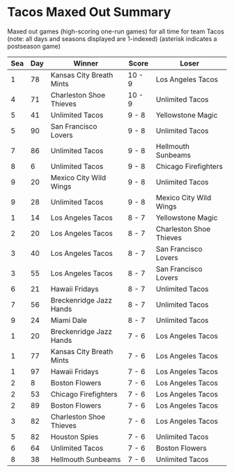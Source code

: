 # Tacos Maxed Out Summary



Maxed out games (high-scoring one-run games) for all time for team Tacos (note: all days and seasons displayed are 1-indexed) (asterisk indicates a postseason game)


| Sea | Day | Winner | Score | Loser | 
| ------ |------ |------ |------ |------ |
| 1 | 78 | Kansas City Breath Mints | 10 - 9 | Los Angeles Tacos | 
| 4 | 71 | Charleston Shoe Thieves | 10 - 9 | Unlimited Tacos | 
| 5 | 41 | Unlimited Tacos | 9 - 8 | Yellowstone Magic | 
| 5 | 90 | San Francisco Lovers | 9 - 8 | Unlimited Tacos | 
| 7 | 86 | Unlimited Tacos | 9 - 8 | Hellmouth Sunbeams | 
| 8 | 6 | Unlimited Tacos | 9 - 8 | Chicago Firefighters | 
| 9 | 20 | Mexico City Wild Wings | 9 - 8 | Unlimited Tacos | 
| 9 | 28 | Unlimited Tacos | 9 - 8 | Mexico City Wild Wings | 
| 1 | 14 | Los Angeles Tacos | 8 - 7 | Yellowstone Magic | 
| 2 | 20 | Los Angeles Tacos | 8 - 7 | Charleston Shoe Thieves | 
| 3 | 40 | Los Angeles Tacos | 8 - 7 | San Francisco Lovers | 
| 3 | 55 | Los Angeles Tacos | 8 - 7 | San Francisco Lovers | 
| 6 | 21 | Hawaii Fridays | 8 - 7 | Unlimited Tacos | 
| 7 | 56 | Breckenridge Jazz Hands | 8 - 7 | Unlimited Tacos | 
| 9 | 24 | Miami Dale | 8 - 7 | Unlimited Tacos | 
| 1 | 20 | Breckenridge Jazz Hands | 7 - 6 | Los Angeles Tacos | 
| 1 | 77 | Kansas City Breath Mints | 7 - 6 | Los Angeles Tacos | 
| 1 | 97 | Hawaii Fridays | 7 - 6 | Los Angeles Tacos | 
| 2 | 8 | Boston Flowers | 7 - 6 | Los Angeles Tacos | 
| 2 | 53 | Chicago Firefighters | 7 - 6 | Los Angeles Tacos | 
| 2 | 89 | Boston Flowers | 7 - 6 | Los Angeles Tacos | 
| 3 | 82 | Charleston Shoe Thieves | 7 - 6 | Los Angeles Tacos | 
| 5 | 82 | Houston Spies | 7 - 6 | Unlimited Tacos | 
| 6 | 64 | Unlimited Tacos | 7 - 6 | Boston Flowers | 
| 8 | 38 | Hellmouth Sunbeams | 7 - 6 | Unlimited Tacos | 



